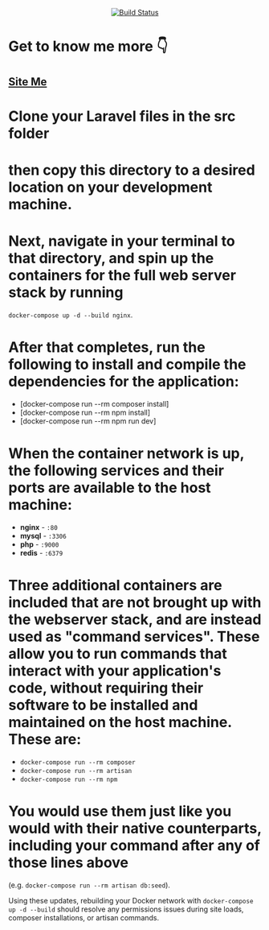 <p align="center">
<a href="https://github.com/amirrezaraadi">
<img src="https://github.com/laravel/framework/workflows/tests/badge.svg" alt="Build Status">
</a>
</p>

# Get to know me more 👇

[ Site Me ](https://amirrezaraadi.ir)
- 

# Clone your Laravel files in the src folder

# then copy this directory to a desired location on your development machine.

# Next, navigate in your terminal to that directory, and spin up the containers for the full web server stack by running

`docker-compose up -d --build nginx`.

# After that completes, run the following to install and compile the dependencies for the application:

- [docker-compose run --rm composer install]
- [docker-compose run --rm npm install]
- [docker-compose run --rm npm run dev]

# When the container network is up, the following services and their ports are available to the host machine:

- **nginx** - `:80`
- **mysql** - `:3306`
- **php** - `:9000`
- **redis** - `:6379`

# Three additional containers are included that are not brought up with the webserver stack, and are instead used as "command services". These allow you to run commands that interact with your application's code, without requiring their software to be installed and maintained on the host machine. These are:

- `docker-compose run --rm composer`
- `docker-compose run --rm artisan`
- `docker-compose run --rm npm`

# You would use them just like you would with their native counterparts, including your command after any of those lines above

(e.g. `docker-compose run --rm artisan db:seed`).

Using these updates, rebuilding your Docker network with
`docker-compose up -d --build`
should resolve any permissions issues during site loads, composer installations, or artisan commands.
